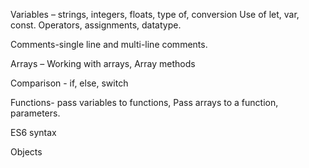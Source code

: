 Variables – strings, integers, floats, type of, conversion
Use of let, var, const.
Operators, assignments, datatype.

Comments-single line and multi-line comments.

Arrays – Working with arrays, Array methods

Comparison - if, else, switch

Functions- pass variables to functions, Pass arrays to a function, parameters.

ES6 syntax

Objects
